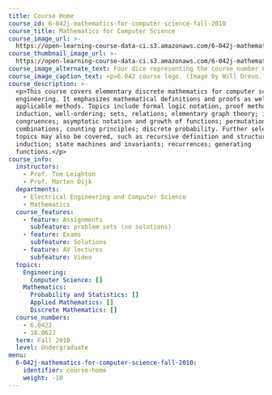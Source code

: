 ```yaml
---
title: Course Home
course_id: 6-042j-mathematics-for-computer-science-fall-2010
course_title: Mathematics for Computer Science
course_image_url: >-
  https://open-learning-course-data-ci.s3.amazonaws.com/6-042j-mathematics-for-computer-science-fall-2010/42ba5c4fb2e9df43aa8b2bc0566b459f_6-042jf10.jpg
course_thumbnail_image_url: >-
  https://open-learning-course-data-ci.s3.amazonaws.com/6-042j-mathematics-for-computer-science-fall-2010/7d99be9526c6fbf3d31ade21871b2ee7_6-042jf10-th.jpg
course_image_alternate_text: Four dice representing the course number 6.042.
course_image_caption_text: <p>6.042 course logo. (Image by Will Drevo. Used with permission.)</p>
course_description: >-
  <p>This course covers elementary discrete mathematics for computer science and
  engineering. It emphasizes mathematical definitions and proofs as well as
  applicable methods. Topics include formal logic notation, proof methods;
  induction, well-ordering; sets, relations; elementary graph theory; integer
  congruences; asymptotic notation and growth of functions; permutations and
  combinations, counting principles; discrete probability. Further selected
  topics may also be covered, such as recursive definition and structural
  induction; state machines and invariants; recurrences; generating
  functions.</p>
course_info:
  instructors:
    - Prof. Tom Leighton
    - Prof. Marten Dijk
  departments:
    - Electrical Engineering and Computer Science
    - Mathematics
  course_features:
    - feature: Assignments
      subfeature: problem sets (no solutions)
    - feature: Exams
      subfeature: Solutions
    - feature: AV lectures
      subfeature: Video
  topics:
    Engineering:
      Computer Science: []
    Mathematics:
      Probability and Statistics: []
      Applied Mathematics: []
      Discrete Mathematics: []
  course_numbers:
    - 6.042J
    - 18.062J
  term: Fall 2010
  level: Undergraduate
menu:
  6-042j-mathematics-for-computer-science-fall-2010:
    identifier: course-home
    weight: -10
---
```

